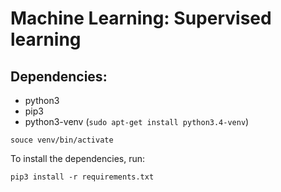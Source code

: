 # Machine Learning: Supervised learning

## Dependencies:

* python3
* pip3
* python3-venv (`sudo apt-get install python3.4-venv`)

`souce venv/bin/activate`

To install the dependencies, run:

`pip3 install -r requirements.txt`
